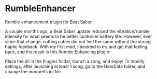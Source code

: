 # RumbleEnhancer
Rumble enhancement plugin for Beat Saber.

A couple months ago, a Beat Saber update reduced the vibration/rumble intensity for what seems to be better controller battery life. However, ever since that change, cutting cubes did not feel the same without the strong haptic feedback.
With my first mod, I decided to try and get that feeling back, and the result is this Rumble Enhancing plugin:

Place the dll in the Plugins folder, launch a song, and enjoy!
To modify settings, after launching at least 1 song, go to the UserData folder, and change the modprefs.ini file.
